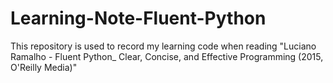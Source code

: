 # Learning-Note-Fluent-Python
This repository is used to record my learning code when reading "Luciano Ramalho - Fluent Python_ Clear, Concise, and Effective Programming (2015, O'Reilly Media)"
